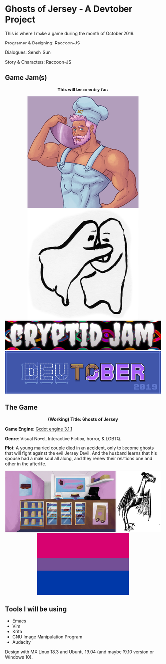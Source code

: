 # Ghosts of Jersey - A Devtober Project

This is where I make a game during the month of October 2019.

Programer & Designing: Raccoon-JS

Dialogues: Senshi Sun

Story & Characters: Raccoon-JS

## Game Jam(s)
<p align="center">
  <b>This will be an entry for:</b>
</p>
<p align="center">
  <a href = "https://itch.io/jam/barajam-2019"><img src = "gamejam-images/barajam-icon.png" width="360" height="360"></a>
  <a href = "https://itch.io/jam/gentle-ghost-jam"><img src = "gamejam-images/gentle-ghosts.png" width="360" height="360"></a>
<br>
  <a href = "https://itch.io/jam/cryptid-jam"><img src = "gamejam-images/Cryptid-Jam-2019.png"></a><br>
  <a href = "https://itch.io/jam/devtober-2019"><img src = "gamejam-images/devtober-banner.png"></a>
</p>

## The Game

<p align = "center">
<b>(Working) Title: Ghosts of Jersey</b><br>

<b>Game Engine</b>: [Godot engine 3.1.1](https://godotengine.org/)

<b>Genre</b>: Visual Novel, Interactive Fiction, horror, & LGBTQ.<br>

<b>Plot</b>: A young married couple died in an accident, only to become ghosts that will fight against the evil Jersey Devil. And the husband learns that his spouse had a male soul all along, and they renew their relations one and other in the afterlife.
</p>

<p align = "center">
<img src="gamejam-images/barajam-bg.png" height = "200">
<img src="gamejam-images/Jersey_Devil.png" height = "200">
<img src="gamejam-images/bi-pride.png" height = "200">
</p>

## Tools I will be using

- Emacs
- Vim
- Krita
- GNU Image Manipulation Program
- Audacity

Design with MX Linux 18.3 and Ubuntu 19.04 (and maybe 19.10 version or Windows 10).
